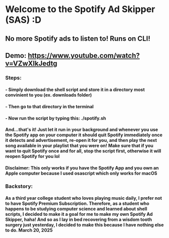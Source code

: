 # Welcome to the Spotify Ad Skipper (SAS) :D

## No more Spotify ads to listen to! Runs on CLI!
## Demo: https://www.youtube.com/watch?v=VZwXlkJedtg

### Steps:
#### - Simply download the shell script and store it in a directory most convinient to you (ex. downloads folder)
#### - Then go to that directory in the terminal
#### - Now run the script by typing this: ./spotify.sh

#### And...that's it! Just let it run in your background and whenever you use the Spotify app on your computer it should quit Spotify immediately once it detects and advertisement, re-open it for you, and then play the next song available in your playlist that you were on! Make sure that if you want to quit Spotify once and for all, stop the script first, otherwise it will reopen Spotify for you lol

#### Disclaimer: This only works if you have the Spotify App and you own an Apple computer because I used osascript which only works for macOS

### Backstory:
#### As a third year college student who loves playing music daily, I prefer not to have Spotify Premium Subscription. Therefore, as a student who happens to be studying computer science and learned about shell scripts, I decided to make it a goal for me to make my own Spotify Ad Skipper, haha! And so as I lay in bed recovering from a wisdom tooth surgery just yesterday, I decided to make this because I have nothing else to do. March 20, 2025
